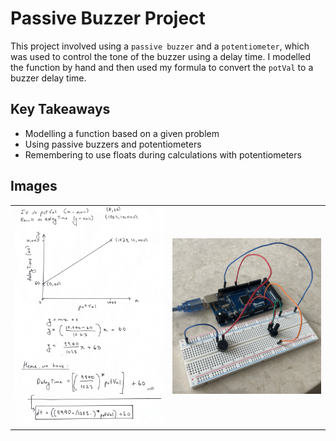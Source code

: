 # Passive Buzzer Project

This project involved using a `passive buzzer` and a `potentiometer`, which was used to control the tone of the buzzer using a delay time. I modelled the function by hand and then used my formula to convert the `potVal` to a buzzer delay time. 

## Key Takeaways

- Modelling a function based on a given problem
- Using passive buzzers and potentiometers
- Remembering to use floats during calculations with potentiometers

## Images

<table align="center">
  <tr>
    <td align="center">
      <img src="images/model.png" width="300px"/>
    </td>
    <td align="center">
      <img src="images/wiring.JPG" width="300px"/>
    </td>
  </tr>
</table>
